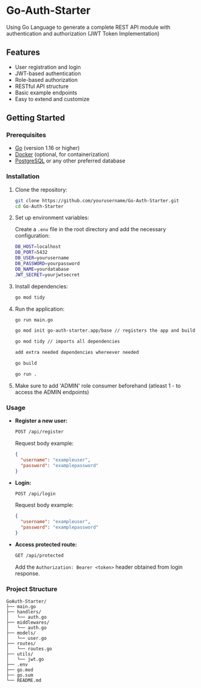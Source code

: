 # Go-Auth-Starter
Using Go Language to generate a complete REST API module with authentication and authorization (JWT Token Implementation)

## Features

- User registration and login
- JWT-based authentication
- Role-based authorization
- RESTful API structure
- Basic example endpoints
- Easy to extend and customize

## Getting Started

### Prerequisites

- [Go](https://golang.org/doc/install) (version 1.16 or higher)
- [Docker](https://docs.docker.com/get-docker/) (optional, for containerization)
- [PostgreSQL](https://www.postgresql.org/download/) or any other preferred database

### Installation

1. Clone the repository:

    ```sh
    git clone https://github.com/yourusername/Go-Auth-Starter.git
    cd Go-Auth-Starter
    ```

2. Set up environment variables:

    Create a `.env` file in the root directory and add the necessary configuration:

    ```sh
    DB_HOST=localhost
    DB_PORT=5432
    DB_USER=yourusername
    DB_PASSWORD=yourpassword
    DB_NAME=yourdatabase
    JWT_SECRET=yourjwtsecret
    ```

3. Install dependencies:

    ```sh
    go mod tidy
    ```

4. Run the application:

    ```sh
    go run main.go

    go mod init go-auth-starter.app/base // registers the app and builds the exe file

    go mod tidy // imports all dependencies

    add extra needed dependencies whereever needed 

    go build

    go run .

    ```
5. Make sure to add 'ADMIN' role consumer beforehand (atleast 1 - to access the ADMIN endpoints)

### Usage

- **Register a new user:**

    ```sh
    POST /api/register
    ```

    Request body example:

    ```json
    {
      "username": "exampleuser",
      "password": "examplepassword"
    }
    ```

- **Login:**

    ```sh
    POST /api/login
    ```

    Request body example:

    ```json
    {
      "username": "exampleuser",
      "password": "examplepassword"
    }
    ```

- **Access protected route:**

    ```sh
    GET /api/protected
    ```

    Add the `Authorization: Bearer <token>` header obtained from login response.

### Project Structure

```plaintext
GoAuth-Starter/
├── main.go
├── handlers/
│   └── auth.go
├── middlewares/
│   └── auth.go
├── models/
│   └── user.go
├── routes/
│   └── routes.go
├── utils/
│   └── jwt.go
├── .env
├── go.mod
├── go.sum
└── README.md
